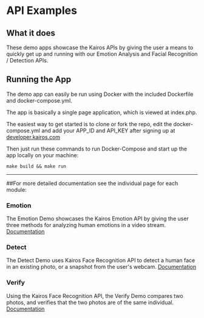 # API Examples

## What it does
These demo apps showcase the Kairos APIs by giving the user a means to quickly get up and running with our Emotion Analysis and Facial Recognition / Detection APIs.

## Running the App
The demo app can easily be run using Docker with the included Dockerfile and docker-compose.yml.

The app is basically a single page application, which is viewed at index.php.

The easiest way to get started is to clone or fork the repo, edit the docker-compose.yml and add your APP_ID and API_KEY after signing up at [developer.kairos.com](https://developer.kairos.com) 

Then just run these commands to run Docker-Compose and start up the app locally on your machine:
```
make build && make run
```

---

##For more detailed documentation see the individual page for each module:

### Emotion
The Emotion Demo showcases the Kairos Emotion API by giving the user three methods for analyzing human emotions in a video stream.  
[Documentation](/demo/emotion/README.md)

### Detect 
The Detect Demo uses Kairos Face Recognition API to detect a human face in an existing photo, or a snapshot from the user's webcam.
[Documentation](/demo/detect/README.md)

### Verify
Using the Kairos Face Recognition API, the Verify Demo compares two photos, and verifies that the two photos are of the same individual.
[Documentation](/demo/verify/README.md)


